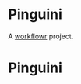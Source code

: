 # Pinguini

A [workflowr][] project.

[workflowr]: https://github.com/jdblischak/workflowr
# Pinguini
